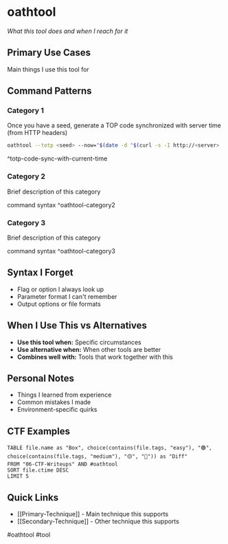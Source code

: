 # oathtool

_What this tool does and when I reach for it_

## Primary Use Cases

Main things I use this tool for

## Command Patterns

### Category 1

Once you have a seed, generate a TOP code synchronized with server time (from HTTP headers)
```bash
oathtool --totp <seed> --now="$(date -d "$(curl -s -I http://<server> | grep Date | cut -d ' ' -f 3-)" "+%Y-%m-%d %H:%M:%S")"
```
^totp-code-sync-with-current-time

### Category 2

Brief description of this category

command syntax ^oathtool-category2

### Category 3

Brief description of this category

command syntax ^oathtool-category3

## Syntax I Forget

- Flag or option I always look up
- Parameter format I can't remember
- Output options or file formats

## When I Use This vs Alternatives

- **Use this tool when:** Specific circumstances
- **Use alternative when:** When other tools are better
- **Combines well with:** Tools that work together with this

## Personal Notes

- Things I learned from experience
- Common mistakes I made
- Environment-specific quirks

## CTF Examples

```dataview
TABLE file.name as "Box", choice(contains(file.tags, "easy"), "🟢", choice(contains(file.tags, "medium"), "🟡", "🔴")) as "Diff"
FROM "06-CTF-Writeups" AND #oathtool
SORT file.ctime DESC
LIMIT 5
```

## Quick Links

- [[Primary-Technique]] - Main technique this supports
- [[Secondary-Technique]] - Other technique this supports

#oathtool #tool